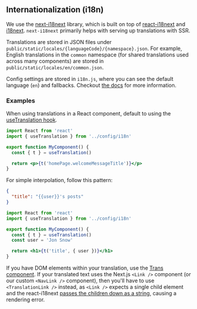 ## Internationalization (i18n)

We use the [next-i18next](https://github.com/isaachinman/next-i18next) library, which is built on top of [react-i18next](https://react.i18next.com/) and [i18next](https://www.i18next.com/).
`next-i18next` primarily helps with serving up translations with SSR.

Translations are stored in JSON files under `public/static/locales/{languageCode}/{namespace}.json`. For example, English translations in the `common` namespace (for shared translations used across many components) are stored in `public/static/locales/en/common.json`.

Config settings are stored in `i18n.js`, where you can see the default language (`en`) and fallbacks. Checkout [the docs](https://github.com/isaachinman/next-i18next#options) for more information.

### Examples

When using translations in a React component, default to using the [useTranslation hook](https://react.i18next.com/latest/usetranslation-hook).

```jsx
import React from 'react'
import { useTranslation } from '../config/i18n'

export function MyComponent() {
  const { t } = useTranslation()

  return <p>{t('homePage.welcomeMessageTitle')}</p>
}
```

For simple interpolation, follow this pattern:

```json
{
  "title": "{{user}}'s posts"
}
```

```jsx
import React from 'react'
import { useTranslation } from '../config/i18n'

export function MyComponent() {
  const { t } = useTranslation()
  const user = 'Jon Snow'

  return <h1>{t('title', { user })}</h1>
}
```

If you have DOM elements within your translation, use the [Trans component](https://react.i18next.com/latest/trans-component). If your translated text uses the Next.js `<Link />` component (or our custom `<NavLink />` component), then you'll have to use `<TranslationLink />` instead, as `<Link />` expects a single child element and the react-i18next [passes the children down as a string](https://github.com/i18next/react-i18next/issues/1090#issuecomment-615426145), causing a rendering error.
